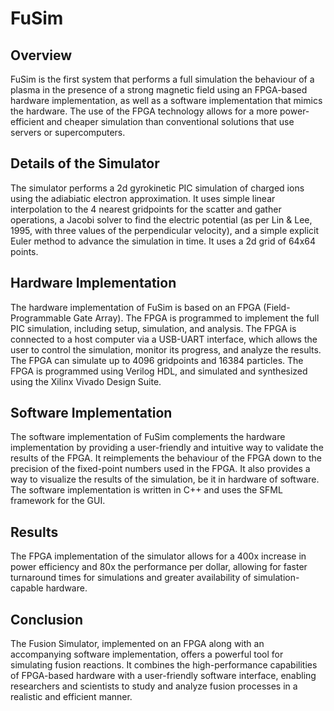 # FuSim

## Overview

FuSim is the first system that performs a full simulation the behaviour of a plasma in the presence of a strong magnetic field using an FPGA-based hardware implementation, as well as a software implementation that mimics the hardware. The use of the FPGA technology allows for a more power-efficient and cheaper simulation than conventional solutions that use servers or supercomputers.  

## Details of the Simulator
The simulator performs a 2d gyrokinetic PIC simulation of charged ions using the adiabiatic electron approximation. It uses simple linear interpolation to the 4 nearest gridpoints for the scatter and gather operations, a Jacobi solver to find the electric potential (as per Lin & Lee, 1995, with three values of the perpendicular velocity), and a simple explicit Euler method to advance the simulation in time. It uses a 2d grid of 64x64 points.

## Hardware Implementation

The hardware implementation of FuSim is based on an FPGA (Field-Programmable Gate Array). The FPGA is programmed to implement the full PIC simulation, including setup, simulation, and analysis. The FPGA is connected to a host computer via a USB-UART interface, which allows the user to control the simulation, monitor its progress, and analyze the results. The FPGA can simulate up to 4096 gridpoints and 16384 particles. The FPGA is programmed using Verilog HDL, and simulated and synthesized using the Xilinx Vivado Design Suite.

## Software Implementation

The software implementation of FuSim complements the hardware implementation by providing a user-friendly and intuitive way to validate the results of the FPGA. It reimplements the behaviour of the FPGA down to the precision of the fixed-point numbers used in the FPGA. It also provides a way to visualize the results of the simulation, be it in hardware of software. The software implementation is written in C++ and uses the SFML framework for the GUI.

## Results

The FPGA implementation of the simulator allows for a 400x increase in power efficiency and 80x the performance per dollar, allowing for faster turnaround times for simulations and greater availability of simulation-capable hardware.

## Conclusion

The Fusion Simulator, implemented on an FPGA along with an accompanying software implementation, offers a powerful tool for simulating fusion reactions. It combines the high-performance capabilities of FPGA-based hardware with a user-friendly software interface, enabling researchers and scientists to study and analyze fusion processes in a realistic and efficient manner.
